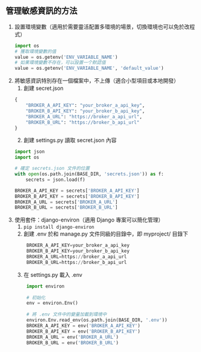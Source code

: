 ## 管理敏感資訊的方法
1. 設置環境變數（適用於需要靈活配置多環境的場景，切換環境也可以免於改程式）
    ```python
    import os
    # 獲取環境變數的值
    value = os.getenv('ENV_VARIABLE_NAME')
    # 如果環境變數不存在，可以設置一个默認值
    value = os.getenv('ENV_VARIABLE_NAME', 'default_value')
    ```
2. 將敏感資訊特別存在一個檔案中，不上傳（適合小型項目或本地開發）
    1. 創建 secret.json
    ```python
    {
        "BROKER_A_API_KEY": "your_broker_a_api_key",
        "BROKER_B_API_KEY": "your_broker_b_api_key",
        "BROKER_A_URL": "https://broker_a_api_url",
        "BROKER_B_URL": "https://broker_b_api_url"
    }
    ```
    2. 創建 settings.py 讀取 secret.json 內容
    ```python
    import json
    import os
    
    # 確定 secrets.json 文件的位置
    with open(os.path.join(BASE_DIR, 'secrets.json')) as f:
        secrets = json.load(f)
    
    BROKER_A_API_KEY = secrets['BROKER_A_API_KEY']
    BROKER_B_API_KEY = secrets['BROKER_B_API_KEY']
    BROKER_A_URL = secrets['BROKER_A_URL']
    BROKER_B_URL = secrets['BROKER_B_URL']
    ```
3. 使用套件：django-environ（適用 Django 專案可以簡化管理）
    1. `pip install django-environ`
    2. 創建 .env 於和 manage.py 文件同級的目錄中，即 myproject/ 目錄下
       ```python
        BROKER_A_API_KEY=your_broker_a_api_key
        BROKER_B_API_KEY=your_broker_b_api_key
        BROKER_A_URL=https://broker_a_api_url
        BROKER_B_URL=https://broker_b_api_url
       ```
    3. 在 settings.py 載入 .env
       ```python
        import environ
        
        # 初始化
        env = environ.Env()
        
        # 將 .env 文件中的變量加載到環境中
        environ.Env.read_env(os.path.join(BASE_DIR, '.env'))
        BROKER_A_API_KEY = env('BROKER_A_API_KEY')
        BROKER_B_API_KEY = env('BROKER_B_API_KEY')
        BROKER_A_URL = env('BROKER_A_URL')
        BROKER_B_URL = env('BROKER_B_URL')
       ```
